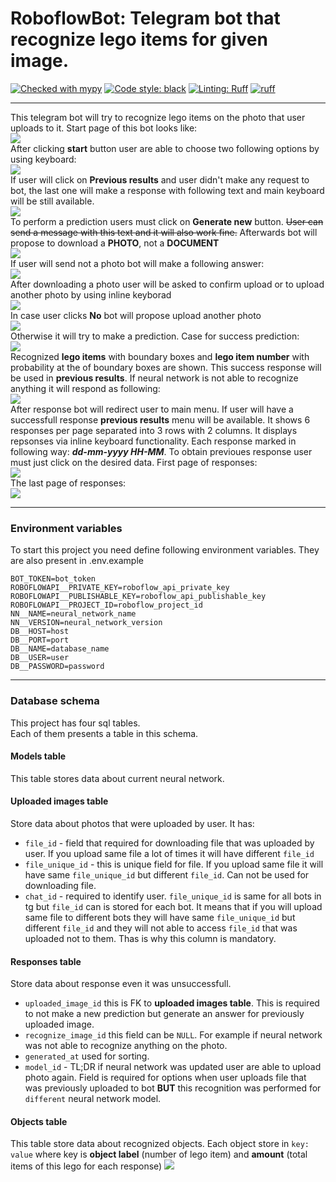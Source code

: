 RoboflowBot: Telegram bot that recognize lego items for given image.
===
[![Checked with mypy](https://www.mypy-lang.org/static/mypy_badge.svg)](https://mypy-lang.org/)
[![Code style: black](https://img.shields.io/badge/code%20style-black-000000.svg)](https://github.com/psf/black)
[![Linting: Ruff](https://img.shields.io/endpoint?url=https://raw.githubusercontent.com/charliermarsh/ruff/main/assets/badge/v2.json)](https://github.com/astral-sh/ruff)
[![ruff](https://github.com/Vaipik/roboflow_tg_bot/actions/workflows/test.yaml/badge.svg)](https://github.com/Vaipik/roboflow_tg_bot/actions/workflows/test.yaml)
___
This telegram bot will try to recognize lego items on the photo that user uploads to it.
Start page of this bot looks like:\
<img src="readme/start_page.png"/>\
After clicking <b>start</b> button user are able to choose two following options by using keyboard:\
<img src="readme/start_main_menu.png"/>\
If user will click on <b>Previous results</b> and user didn't make any request to bot,
the last one will make a response with following text and main keyboard will be still available.\
<img src="readme/no_responses.png"/>\
To perform a prediction users must click on <b>Generate new</b> button.
~~User can send a message with this text and it will also work fine.~~
Afterwards bot will propose to download a **PHOTO**, not a **DOCUMENT**\
<img src="readme/uploaded_photo.png"/>\
If user will send not a photo bot will make a following answer:\
<img src="readme/not_photo.png"/>\
After downloading a photo user will be asked to confirm upload or to upload another photo
by using inline keyborad\
<img src="readme/confirmation.png"/>\
In case user clicks **No** bot will propose upload another photo\
<img src="readme/clicked_no_on_inline_kb.png"/>\
Otherwise it will try to make a prediction. Case for success prediction:\
<img src="readme/recognize_photo.png"/>\
Recognized **lego items** with boundary boxes and **lego item number** with probability
at the of boundary boxes are shown. This success response will be used in **previous results**.
If neural network is not able to recognize anything it will respond as following:\
<img src="readme/unsuccess_example.png"/>\
After response bot will redirect user to main menu.
If user will have a successfull response **previous results** menu will be available.
It shows 6 responses per page separated into 3 rows with 2 columns.
It displays repsonses via inline keyboard functionality.
Each response marked in following way: _**dd-mm-yyyy HH-MM**_.
To obtain previoues response user must just click on the desired data.
First page of responses:\
<img src="readme/responses_first_page.png"/>\
The last page of responses:\
<img src="readme/responses_last_page.png"/>
___
### Environment variables
To start this project you need define following environment variables. They are also present in .env.example
```
BOT_TOKEN=bot_token
ROBOFLOWAPI__PRIVATE_KEY=roboflow_api_private_key
ROBOFLOWAPI__PUBLISHABLE_KEY=roboflow_api_publishable_key
ROBOFLOWAPI__PROJECT_ID=roboflow_project_id
NN__NAME=neural_network_name
NN__VERSION=neural_network_version
DB__HOST=host
DB__PORT=port
DB__NAME=database_name
DB__USER=user
DB__PASSWORD=password
```
___
### Database schema
This project has four sql tables.\
Each of them presents a table in this schema.
#### Models table
This table stores data about current neural network.
#### Uploaded images table
Store data about photos that were uploaded by user. It has:
* `file_id` - field that required for downloading file that was uploaded by user.
If you upload same file a lot of times it will have different `file_id`
* `file_unique_id` - this is unique field for file. If you upload same file it will have
same `file_unique_id` but different `file_id`. Can not be used for downloading file.
* `chat_id` - required to identify user. `file_unique_id` is same for all bots in tg but
`file_id` can is stored for each bot. It means that if you will upload same file to different
bots they will have same `file_unique_id` but different `file_id` and they will not able to
access `file_id` that was uploaded not to them. Thas is why this column is mandatory.
#### Responses table
Store data about response even it was unsuccessfull.
* `uploaded_image_id` this is FK to **uploaded images table**. This is required to not
make a new prediction but generate an answer for previously uploaded image.
* `recognize_image_id` this field can be `NULL`. For example if neural network was not
able to recognize anything on the photo.
* `generated_at` used for sorting.
* `model_id` - TL;DR if neural network was updated user are able to upload photo again.
Field is required for options when user uploads file that was previously
uploaded to bot **BUT** this recognition was performed for `different` neural network model.
#### Objects table
This table store data about recognized objects. Each object store in `key: value` where
key is **object label** (number of lego item) and **amount** (total items of this lego for each response)
<img src="readme/DB.png"/>
